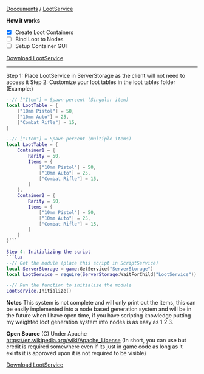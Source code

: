 [Doccuments](https://pringlecpp.github.io/Michaels-Resources/docs/LootService) / [LootService](https://pringlecpp.github.io/Michaels-Resources/docs/LootService)

**How it works**

- [x]  Create Loot Containers
- [ ]  Bind Loot to Nodes
- [ ]  Setup Container GUI

[Download LootService](https://raw.githubusercontent.com/PringleCPP/Michaels-Resources/main/Downloadables/FactionService.rbxm)

---

Step 1: Place LootService in ServerStorage as the client will not need to access it
Step 2: Customize your loot tables in the loot tables folder (Example:)
```lua
--// ["Item"] = Spawn percent (Singular item)
local LootTable = {
    ["10mm Pistol"] = 50,
    ["10mm Auto"] = 25,
    ["Combat Rifle"] = 15,
}
```
```lua
--// ["Item"] = Spawn percent (multiple items)
local LootTable = {
    Container1 = {
        Rarity = 50,
        Items = {
            ["10mm Pistol"] = 50,
            ["10mm Auto"] = 25,
            ["Combat Rifle"] = 15,
        }
    },
    Container2 = {
        Rarity = 50,
        Items = {
            ["10mm Pistol"] = 50,
            ["10mm Auto"] = 25,
            ["Combat Rifle"] = 15,
        }
    }
}```

Step 4: Initializing the script
```lua
--// Get the module (place this script in ScriptService)
local ServerStorage = game:GetService("ServerStorage")
local LootService = require(ServerStorage:WaitForChild("LootService"))

--// Run the function to initialize the module
LootService.Initialize()
```

**Notes**
This system is not complete and will only print out the items, this can be easily implemented into a node based generation system and will be in the future when I have open time, if you have scripting knowledge putting my weighted loot generation system into nodes is as easy as 1 2 3.

**Open Source** (C) Under Apache https://en.wikipedia.org/wiki/Apache_License (In short, you can use but credit is required somewhere even if its just in game code as long as it exists it is approved upon it is not required to be visible)

[Download LootService](https://raw.githubusercontent.com/PringleCPP/Michaels-Resources/main/Downloadables/FactionService.rbxm)
